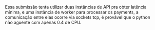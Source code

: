 Essa submissão tenta utilizar duas instâncias de API pra obter latência mínima, e uma instância de worker para processar os payments, a comunicação entre elas ocorre via sockets tcp, é provável que o python não aguente com apenas 0.4 de CPU.
